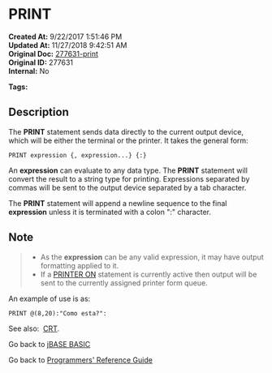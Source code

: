 # PRINT

**Created At:** 9/22/2017 1:51:46 PM  
**Updated At:** 11/27/2018 9:42:51 AM  
**Original Doc:** [277631-print](https://docs.jbase.com/36868-jbase-basic/277631-print)  
**Original ID:** 277631  
**Internal:** No  

**Tags:**
<badge text='printing' vertical='middle' />
<badge text='outpput' vertical='middle' />

## Description

The **PRINT** statement sends data directly to the current output device, which will be either the terminal or the printer. It takes the general form:

```
PRINT expression {, expression...} {:}
```

An **expression** can evaluate to any data type. The **PRINT** statement will convert the result to a string type for printing. Expressions separated by commas will be sent to the output device separated by a tab character.

The **PRINT** statement will append a newline sequence to the final **expression** unless it is terminated with a colon ":" character.

## Note

> - As the **expression** can be any valid expression, it may have output formatting applied to it.
> - If a [PRINTER ON](./../printer) statement is currently active then output will be sent to the currently assigned printer form queue.

An example of use is as:

```
PRINT @(8,20):"Como esta?":
```

See also:  [CRT](./../crt).

Go back to [jBASE BASIC](./../README.md)

Go back to [Programmers' Reference Guide](./../../reference-guides/jbc/README.md)

  
<PageFooter />
